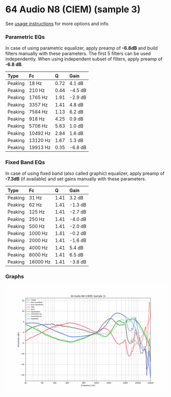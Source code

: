 # 64 Audio N8 (CIEM) (sample 3)
See [usage instructions](https://github.com/jaakkopasanen/AutoEq#usage) for more options and info.

### Parametric EQs
In case of using parametric equalizer, apply preamp of **-6.8dB** and build filters manually
with these parameters. The first 5 filters can be used independently.
When using independent subset of filters, apply preamp of **-6.8 dB**.

| Type    | Fc       |    Q | Gain    |
|:--------|:---------|:-----|:--------|
| Peaking | 18 Hz    | 0.72 | 4.1 dB  |
| Peaking | 210 Hz   | 0.44 | -4.5 dB |
| Peaking | 1765 Hz  | 1.91 | -2.9 dB |
| Peaking | 3357 Hz  | 1.41 | 4.8 dB  |
| Peaking | 7584 Hz  | 1.13 | 6.2 dB  |
| Peaking | 918 Hz   | 4.25 | 0.9 dB  |
| Peaking | 5706 Hz  | 5.63 | 1.0 dB  |
| Peaking | 10492 Hz | 2.84 | 1.6 dB  |
| Peaking | 13120 Hz | 1.67 | 1.3 dB  |
| Peaking | 19913 Hz | 0.35 | -6.8 dB |

### Fixed Band EQs
In case of using fixed band (also called graphic) equalizer, apply preamp of **-7.3dB**
(if available) and set gains manually with these parameters.

| Type    | Fc       |    Q | Gain    |
|:--------|:---------|:-----|:--------|
| Peaking | 31 Hz    | 1.41 | 3.2 dB  |
| Peaking | 62 Hz    | 1.41 | -1.3 dB |
| Peaking | 125 Hz   | 1.41 | -2.7 dB |
| Peaking | 250 Hz   | 1.41 | -4.0 dB |
| Peaking | 500 Hz   | 1.41 | -2.0 dB |
| Peaking | 1000 Hz  | 1.41 | -0.2 dB |
| Peaking | 2000 Hz  | 1.41 | -1.6 dB |
| Peaking | 4000 Hz  | 1.41 | 5.4 dB  |
| Peaking | 8000 Hz  | 1.41 | 6.5 dB  |
| Peaking | 16000 Hz | 1.41 | -3.8 dB |

### Graphs
![](./64%20Audio%20N8%20(CIEM)%20(sample%203).png)